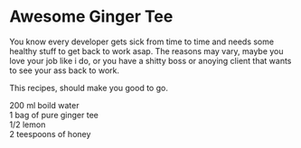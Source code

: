 # Awesome Ginger Tee

You know every developer gets sick from time to time and needs some healthy stuff to get back to work asap. The reasons may vary, maybe you love your job like i do, or you have a shitty boss or anoying client that wants to see your ass back to work.

This recipes, should make you good to go.

200 ml boild water  
1 bag of pure ginger tee  
1/2 lemon  
2 teespoons of honey
